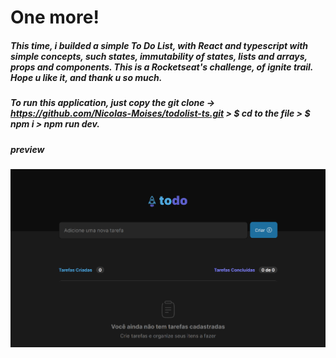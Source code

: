 # One more!

##### This time, i builded a simple To Do List, with React and typescript with simple concepts, such states, immutability of states, lists and arrays, props and components. This is a Rocketseat's challenge, of ignite trail. Hope u like it, and thank u so much.

##### To run this application, just copy the git clone -> https://github.com/Nicolas-Moises/todolist-ts.git > $ cd to the file > $ npm i > npm run dev.

##### preview

![preview](/src/assets/cover.png)
